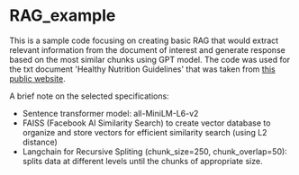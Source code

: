 # RAG_example

This is a sample code focusing on creating basic RAG that would extract relevant information from the document of interest and generate response based on the most similar chunks using GPT model.
The code was used for the txt document 'Healthy Nutrition Guidelines' that was taken from [this public website](https://www.healthline.com/nutrition/how-to-eat-healthy-guide#bottom-line). 

A brief note on the selected specifications:
* Sentence transformer model: all-MiniLM-L6-v2
* FAISS (Facebook AI Similarity Search) to create vector database to organize and store vectors for efficient similarity search (using L2 distance)
* Langchain for Recursive Spliting (chunk_size=250, chunk_overlap=50): splits data at different levels until the chunks of appropriate size.
